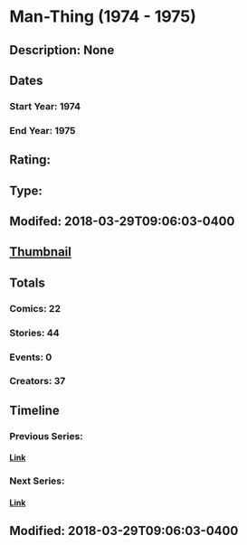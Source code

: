 # Man-Thing (1974 - 1975)
## Description: None
## Dates
### Start Year: 1974
### End Year: 1975
## Rating: 
## Type: 
## Modifed: 2018-03-29T09:06:03-0400
## [Thumbnail](http://i.annihil.us/u/prod/marvel/i/mg/5/d0/5a8f1f8021b13.jpg)
## Totals
### Comics: 22
### Stories: 44
### Events: 0
### Creators: 37
## Timeline
### Previous Series: 
#### [Link]()
### Next Series: 
#### [Link]()
## Modified: 2018-03-29T09:06:03-0400